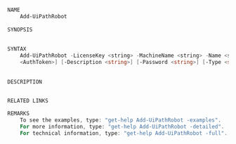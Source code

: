﻿```PowerShell

NAME
    Add-UiPathRobot
    
SYNOPSIS
    
    
SYNTAX
    Add-UiPathRobot -LicenseKey <string> -MachineName <string> -Name <string> -Username <string> [-AuthToken 
    <AuthToken>] [-Description <string>] [-Password <string>] [-Type <string>] [<CommonParameters>]
    
    
DESCRIPTION
    

RELATED LINKS

REMARKS
    To see the examples, type: "get-help Add-UiPathRobot -examples".
    For more information, type: "get-help Add-UiPathRobot -detailed".
    For technical information, type: "get-help Add-UiPathRobot -full".



```

